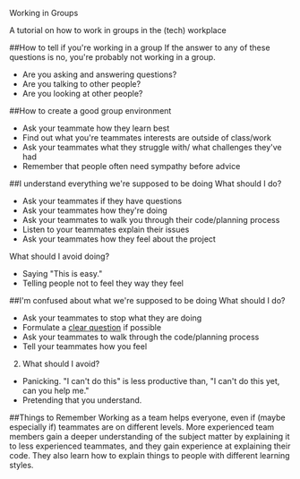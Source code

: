 Working in Groups

A tutorial on how to work in groups in the (tech) workplace

##How to tell if you're working in a group
If the answer to any of these questions is no, you're probably not working in a group.
* Are you asking and answering questions?
* Are you talking to other people?
* Are you looking at other people?

##How to create a good group environment
* Ask your teammate how they learn best
* Find out what you're teammates interests are outside of class/work
* Ask your teammates what they struggle with/ what challenges they've had
* Remember that people often need sympathy before advice

##I understand everything we're supposed to be doing
What should I do?
* Ask your teammates if they have questions
* Ask your teammates how they're doing
* Ask your teammates to walk you through their code/planning process
* Listen to your teammates explain their issues
* Ask your teammates how they feel about the project

What should I avoid doing?
* Saying "This is easy."
* Telling people not to feel they way they feel

##I'm confused about what we're supposed to be doing
What should I do?
* Ask your teammates to stop what they are doing
* Formulate a [clear question](https://github.com/ga-wdi-boston/rails-project-full-stack-app/issues/7) if possible
* Ask your teammates to walk through the code/planning process
* Tell your teammates how you feel

2. What should I avoid?
* Panicking. "I can't do this" is less productive than, "I can't do this yet, can you help me."
* Pretending that you understand.

##Things to Remember
Working as a team helps everyone, even if (maybe especially if) teammates are on different levels. More experienced team members gain a deeper understanding of the subject matter by explaining it to less experienced teammates, and they gain experience at explaining their code. They also learn how to explain things to people with different learning styles.





